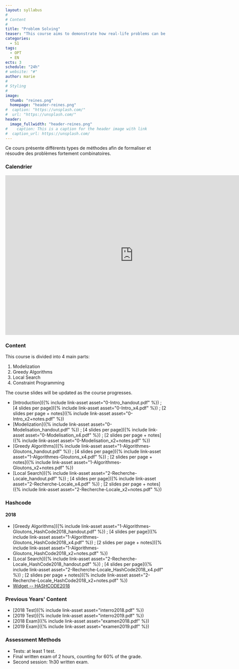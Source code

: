 ```yaml
---
layout: syllabus
#
# Content
#
title: "Problem Solving"
teaser: "This course aims to demonstrate how real-life problems can be solved, such as gate allocation for airplanes, constrained pathfinding, etc. Various types of methods will be presented, such as greedy algorithms, local search, and constraint programming."
categories:
  - S1
tags:
  - OPT
  - EN
ects: 3
schedule: "24h"
# website: "#"
author: marie
#
# Styling
#
image:
  thumb: "reines.png"
  homepage: "header-reines.png"
#  caption: "https://unsplash.com/"
#  url: "https://unsplash.com/"
header:
  image_fullwidth: "header-reines.png"
#    caption: This is a caption for the header image with link
#  caption_url: https://unsplash.com/  
---
```


Ce cours présente différents types de méthodes afin de formaliser et résoudre des problèmes fortement combinatoires.
<!-- Ce cours présente la programmation par contraintes, afin de formaliser et résoudre des problèmes fortement combinatoires. -->

### Calendrier ###

<iframe src="https://calendar.google.com/calendar/embed?mode=AGENDA&amp;height=500&amp;wkst=2&amp;bgcolor=%23ffffff&amp;src=v9jpv3uf5ncvm951f7ocq6nnak%40group.calendar.google.com&amp;color=%230F4B38&amp;ctz=Europe%2FParis" style="border-width:0" width="800" height="500" frameborder="0" scrolling="no"></iframe>

### Content ###

This course is divided into 4 main parts:
  1. Modelization
  2. Greedy Algorithms
  3. Local Search
  4. Constraint Programming

The course slides will be updated as the course progresses.
 - [Introduction]({% include link-asset asset="0-Intro_handout.pdf" %}) ; [4 slides per page]({% include link-asset asset="0-Intro_x4.pdf" %}) ; [2 slides per page + notes]({% include link-asset asset="0-Intro_x2+notes.pdf" %})
 - [Modelization]({% include link-asset asset="0-Modelisation_handout.pdf" %}) ; [4 slides per page]({% include link-asset asset="0-Modelisation_x4.pdf" %}) ; [2 slides per page + notes]({% include link-asset asset="0-Modelisation_x2+notes.pdf" %})
 - [Greedy Algorithms]({% include link-asset asset="1-Algorithmes-Gloutons_handout.pdf" %}) ; [4 slides per page]({% include link-asset asset="1-Algorithmes-Gloutons_x4.pdf" %}) ; [2 slides per page + notes]({% include link-asset asset="1-Algorithmes-Gloutons_x2+notes.pdf" %})
 - [Local Search]({% include link-asset asset="2-Recherche-Locale_handout.pdf" %}) ; [4 slides per page]({% include link-asset asset="2-Recherche-Locale_x4.pdf" %}) ; [2 slides per page + notes]({% include link-asset asset="2-Recherche-Locale_x2+notes.pdf" %})

### Hashcode ###

#### 2018 ####
 - [Greedy Algorithms]({% include link-asset asset="1-Algorithmes-Gloutons_HashCode2018_handout.pdf" %}) ; [4 slides per page]({% include link-asset asset="1-Algorithmes-Gloutons_HashCode2018_x4.pdf" %}) ; [2 slides per page + notes]({% include link-asset asset="1-Algorithmes-Gloutons_HashCode2018_x2+notes.pdf" %})
 - [Local Search]({% include link-asset asset="2-Recherche-Locale_HashCode2018_handout.pdf" %}) ; [4 slides per page]({% include link-asset asset="2-Recherche-Locale_HashCode2018_x4.pdf" %}) ; [2 slides per page + notes]({% include link-asset asset="2-Recherche-Locale_HashCode2018_x2+notes.pdf" %})
 - [Widget -- HASHCODE2018](https://51364960.widgets.sphere-engine.com/lp?hash=CcUuvLVUQG)

<!--
#### 2017 ####

 - [Algorithmes gloutons]({% include link-asset asset="1-Algorithmes-Gloutons_HashCode2017_handout.pdf" %}) ; [4 slides per page]({% include link-asset asset="1-Algorithmes-Gloutons_HashCode2017_x4.pdf" %}) ; [2 slides per page + notes]({% include link-asset asset="1-Algorithmes-Gloutons_HashCode2017_x2+notes.pdf" %})
 - [Widget -- HASHCODE2017](https://51364960.widgets.sphere-engine.com/lp?hash=ZxDblRSByv)
-->

### Previous Years' Content ###

 - [2018 Test]({% include link-asset asset="interro2018.pdf" %})
 - [2019 Test]({% include link-asset asset="interro2019.pdf" %})
 - [2018 Exam]({% include link-asset asset="examen2018.pdf" %})
 - [2019 Exam]({% include link-asset asset="examen2019.pdf" %})

### Assessment Methods ###

  - Tests: at least 1 test.
  - Final written exam of 2 hours, counting for 60% of the grade.
  - Second session: 1h30 written exam.

<!-- - 
### Ressources ###
  - [minicp](https://minicp.bitbucket.io/)-->


